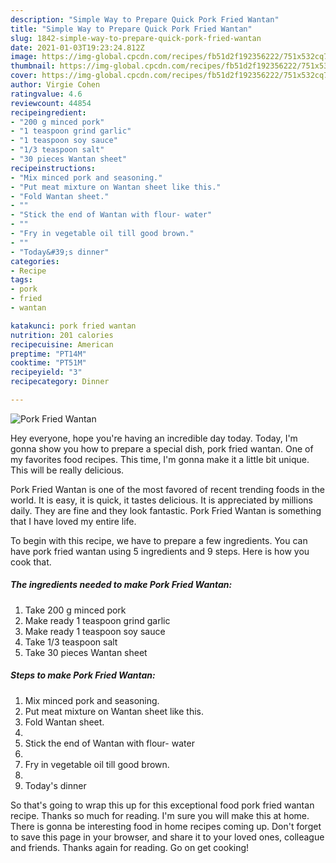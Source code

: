 ```yaml
---
description: "Simple Way to Prepare Quick Pork Fried Wantan"
title: "Simple Way to Prepare Quick Pork Fried Wantan"
slug: 1842-simple-way-to-prepare-quick-pork-fried-wantan
date: 2021-01-03T19:23:24.812Z
image: https://img-global.cpcdn.com/recipes/fb51d2f192356222/751x532cq70/pork-fried-wantan-recipe-main-photo.jpg
thumbnail: https://img-global.cpcdn.com/recipes/fb51d2f192356222/751x532cq70/pork-fried-wantan-recipe-main-photo.jpg
cover: https://img-global.cpcdn.com/recipes/fb51d2f192356222/751x532cq70/pork-fried-wantan-recipe-main-photo.jpg
author: Virgie Cohen
ratingvalue: 4.6
reviewcount: 44854
recipeingredient:
- "200 g minced pork"
- "1 teaspoon grind garlic"
- "1 teaspoon soy sauce"
- "1/3 teaspoon salt"
- "30 pieces Wantan sheet"
recipeinstructions:
- "Mix minced pork and seasoning."
- "Put meat mixture on Wantan sheet like this."
- "Fold Wantan sheet."
- ""
- "Stick the end of Wantan with flour- water"
- ""
- "Fry in vegetable oil till good brown."
- ""
- "Today&#39;s dinner"
categories:
- Recipe
tags:
- pork
- fried
- wantan

katakunci: pork fried wantan 
nutrition: 201 calories
recipecuisine: American
preptime: "PT14M"
cooktime: "PT51M"
recipeyield: "3"
recipecategory: Dinner

---
```



![Pork Fried Wantan](https://img-global.cpcdn.com/recipes/fb51d2f192356222/751x532cq70/pork-fried-wantan-recipe-main-photo.jpg)

Hey everyone, hope you're having an incredible day today. Today, I'm gonna show you how to prepare a special dish, pork fried wantan. One of my favorites food recipes. This time, I'm gonna make it a little bit unique. This will be really delicious.



Pork Fried Wantan is one of the most favored of recent trending foods in the world. It is easy, it is quick, it tastes delicious. It is appreciated by millions daily. They are fine and they look fantastic. Pork Fried Wantan is something that I have loved my entire life.


To begin with this recipe, we have to prepare a few ingredients. You can have pork fried wantan using 5 ingredients and 9 steps. Here is how you cook that.

<!--inarticleads1-->

##### The ingredients needed to make Pork Fried Wantan:

1. Take 200 g minced pork
1. Make ready 1 teaspoon grind garlic
1. Make ready 1 teaspoon soy sauce
1. Take 1/3 teaspoon salt
1. Take 30 pieces Wantan sheet




<!--inarticleads2-->

##### Steps to make Pork Fried Wantan:

1. Mix minced pork and seasoning.
1. Put meat mixture on Wantan sheet like this.
1. Fold Wantan sheet.
1. 
1. Stick the end of Wantan with flour- water
1. 
1. Fry in vegetable oil till good brown.
1. 
1. Today&#39;s dinner




So that's going to wrap this up for this exceptional food pork fried wantan recipe. Thanks so much for reading. I'm sure you will make this at home. There is gonna be interesting food in home recipes coming up. Don't forget to save this page in your browser, and share it to your loved ones, colleague and friends. Thanks again for reading. Go on get cooking!
